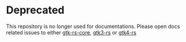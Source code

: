 # Deprecated

This repository is no longer used for documentations. Please open docs related issues to either [gtk-rs-core](https://github.com/gtk-rs/gtk-rs-core), [gtk3-rs](https://github.com/gtk-rs/gtk3-rs) or [gtk4-rs](https://github.com/gtk-rs/gtk4-rs)
